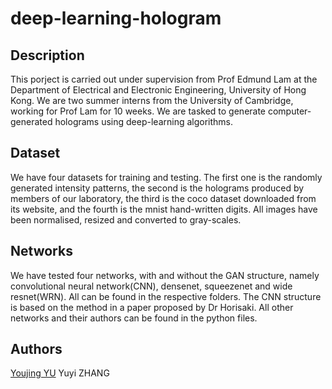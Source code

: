 # deep-learning-hologram



## Description
This porject is carried out under supervision from Prof Edmund Lam at the Department of Electrical and Electronic Engineering, University of Hong Kong. We are two summer interns from the University of Cambridge, working for Prof Lam for 10 weeks. We are tasked to generate computer-generated holograms using deep-learning algorithms.

## Dataset
We have four datasets for training and testing. The first one is the randomly generated intensity patterns, the second is the holograms produced by members of our laboratory, the third is the coco dataset downloaded from its website, and the fourth is the mnist hand-written digits. All images have been normalised, resized and converted to gray-scales.


## Networks
We have tested four networks, with and without the GAN structure, namely convolutional neural network(CNN), densenet, squeezenet and wide resnet(WRN). All can be found in the respective folders. The CNN structure is based on the method in a paper proposed by Dr Horisaki. All other networks and their authors can be found in the python files.

## Authors
[Youjing YU](https://github.com/YoujingYu99)
Yuyi ZHANG
